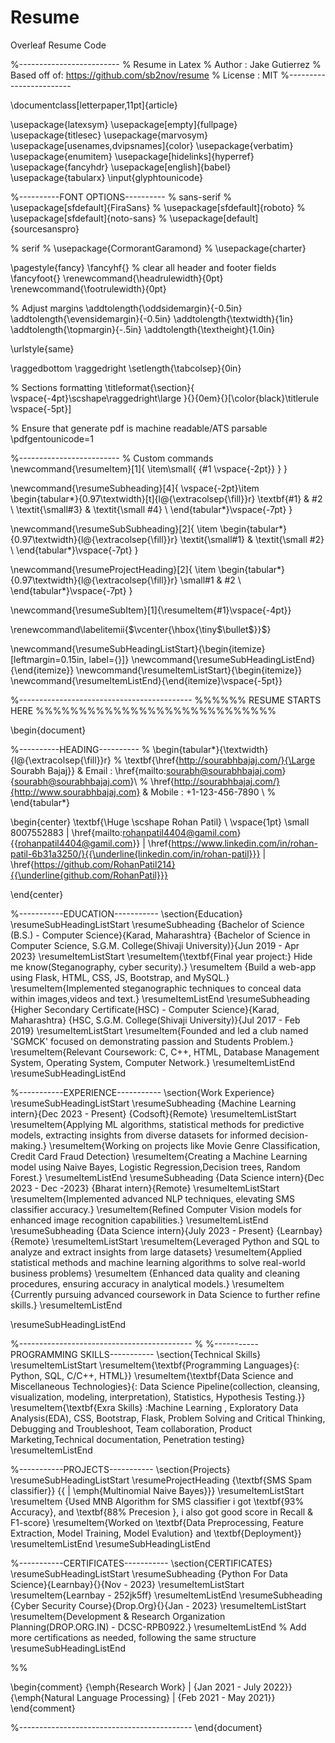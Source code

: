 # Resume
Overleaf Resume Code 

%-------------------------
% Resume in Latex
% Author : Jake Gutierrez
% Based off of: https://github.com/sb2nov/resume
% License : MIT
%------------------------

\documentclass[letterpaper,11pt]{article}

\usepackage{latexsym}
\usepackage[empty]{fullpage}
\usepackage{titlesec}
\usepackage{marvosym}
\usepackage[usenames,dvipsnames]{color}
\usepackage{verbatim}
\usepackage{enumitem}
\usepackage[hidelinks]{hyperref}
\usepackage{fancyhdr}
\usepackage[english]{babel}
\usepackage{tabularx}
\input{glyphtounicode}


%----------FONT OPTIONS----------
% sans-serif
% \usepackage[sfdefault]{FiraSans}
% \usepackage[sfdefault]{roboto}
% \usepackage[sfdefault]{noto-sans}
% \usepackage[default]{sourcesanspro}

% serif
% \usepackage{CormorantGaramond}
% \usepackage{charter}


\pagestyle{fancy}
\fancyhf{} % clear all header and footer fields
\fancyfoot{}
\renewcommand{\headrulewidth}{0pt}
\renewcommand{\footrulewidth}{0pt}

% Adjust margins
\addtolength{\oddsidemargin}{-0.5in}
\addtolength{\evensidemargin}{-0.5in}
\addtolength{\textwidth}{1in}
\addtolength{\topmargin}{-.5in}
\addtolength{\textheight}{1.0in}

\urlstyle{same}

\raggedbottom
\raggedright
\setlength{\tabcolsep}{0in}

% Sections formatting
\titleformat{\section}{
  \vspace{-4pt}\scshape\raggedright\large
}{}{0em}{}[\color{black}\titlerule \vspace{-5pt}]

% Ensure that generate pdf is machine readable/ATS parsable
\pdfgentounicode=1

%-------------------------
% Custom commands
\newcommand{\resumeItem}[1]{
  \item\small{
    {#1 \vspace{-2pt}}
  }
}

\newcommand{\resumeSubheading}[4]{
  \vspace{-2pt}\item
    \begin{tabular*}{0.97\textwidth}[t]{l@{\extracolsep{\fill}}r}
      \textbf{#1} & #2 \\
      \textit{\small#3} & \textit{\small #4} \\
    \end{tabular*}\vspace{-7pt}
}

\newcommand{\resumeSubSubheading}[2]{
    \item
    \begin{tabular*}{0.97\textwidth}{l@{\extracolsep{\fill}}r}
      \textit{\small#1} & \textit{\small #2} \\
    \end{tabular*}\vspace{-7pt}
}

\newcommand{\resumeProjectHeading}[2]{
    \item
    \begin{tabular*}{0.97\textwidth}{l@{\extracolsep{\fill}}r}
      \small#1 & #2 \\
    \end{tabular*}\vspace{-7pt}
}

\newcommand{\resumeSubItem}[1]{\resumeItem{#1}\vspace{-4pt}}

\renewcommand\labelitemii{$\vcenter{\hbox{\tiny$\bullet$}}$}

\newcommand{\resumeSubHeadingListStart}{\begin{itemize}[leftmargin=0.15in, label={}]}
\newcommand{\resumeSubHeadingListEnd}{\end{itemize}}
\newcommand{\resumeItemListStart}{\begin{itemize}}
\newcommand{\resumeItemListEnd}{\end{itemize}\vspace{-5pt}}

%-------------------------------------------
%%%%%%  RESUME STARTS HERE  %%%%%%%%%%%%%%%%%%%%%%%%%%%%


\begin{document}

%----------HEADING----------
% \begin{tabular*}{\textwidth}{l@{\extracolsep{\fill}}r}
%   \textbf{\href{http://sourabhbajaj.com/}{\Large Sourabh Bajaj}} & Email : \href{mailto:sourabh@sourabhbajaj.com}{sourabh@sourabhbajaj.com}\\
%   \href{http://sourabhbajaj.com/}{http://www.sourabhbajaj.com} & Mobile : +1-123-456-7890 \\
% \end{tabular*}

\begin{center}
    \textbf{\Huge \scshape Rohan Patil} \\ \vspace{1pt}
    \small 8007552883 $|$ \href{mailto:rohanpatil4404@gamil.com}{{rohanpatil4404@gamil.com}} $|$ 
    \href{https://www.linkedin.com/in/rohan-patil-6b31a3250/}{{\underline{linkedin.com/in/rohan-patil}}} $|$
    \href{https://github.com/RohanPatil214}{{\underline{github.com/RohanPatil}}}
    
    
\end{center}


%-----------EDUCATION-----------
\section{Education}
  \resumeSubHeadingListStart
    \resumeSubheading
      {Bachelor of Science (B.S.) - Computer Science}{Karad, Maharashtra}
      {Bachelor of Science in Computer Science, S.G.M. College(Shivaji University)}{Jun 2019 - Apr 2023}
      \resumeItemListStart
        \resumeItem{\textbf{Final year project:} Hide me know(Steganography, cyber security).}
        \resumeItem {Build a web-app using Flask, HTML, CSS, JS, Bootstrap, and MySQL.}
        \resumeItem{Implemented steganographic techniques to conceal data within images,videos and
    text.}
      \resumeItemListEnd
    \resumeSubheading
      {Higher Secondary Certificate(HSC) - Computer Science}{Karad, Maharashtra}
      {HSC, S.G.M. College(Shivaji University)}{Jul 2017 - Feb 2019}
       \resumeItemListStart
        \resumeItem{Founded and led a club named 'SGMCK' focused on demonstrating passion and Students Problem.}
        \resumeItem{Relevant Coursework: C, C++, HTML, Database Management System, Operating System, Computer Network.}
      \resumeItemListEnd
  \resumeSubHeadingListEnd


%-----------EXPERIENCE-----------
\section{Work Experience}
  \resumeSubHeadingListStart
  \resumeSubheading
      {Machine Learning intern}{Dec 2023 - Present}
      {Codsoft}{Remote}
      \resumeItemListStart
       \resumeItem{Applying ML algorithms, statistical methods for predictive models, extracting insights
from diverse datasets for informed decision-making.}
        \resumeItem{Working on projects like Movie Genre Classification, Credit Card Fraud Detection}
         \resumeItem{Creating a Machine Learning model using Naive Bayes, Logistic Regression,Decision trees, Random Forest.}
    \resumeItemListEnd
    \resumeSubheading
      {Data Science intern}{Dec 2023 -  Dec -2023}
      {Bharat intern}{Remote}
      \resumeItemListStart
        \resumeItem{Implemented advanced NLP techniques, elevating SMS classifier accuracy.}
        \resumeItem{Refined Computer Vision models for enhanced image recognition capabilities.}
    \resumeItemListEnd
    \resumeSubheading
      {Data Science intern}{July 2023 - Present}
      {Learnbay}{Remote}
      \resumeItemListStart
        \resumeItem{Leveraged Python and SQL to analyze and extract insights from large datasets}
        \resumeItem{Applied statistical methods and machine learning algorithms to solve real-world
business problems}
        \resumeItem {Enhanced data quality and cleaning procedures, ensuring accuracy in analytical
models.}
        \resumeItem {Currently pursuing advanced coursework in Data Science to further refine skills.}
    \resumeItemListEnd
    
  \resumeSubHeadingListEnd


%-------------------------------------------
%
%-----------PROGRAMMING SKILLS-----------
\section{Technical Skills}
\resumeItemListStart
            \resumeItem{\textbf{Programming Languages}{: Python, SQL, C/C++, HTML}}
            \resumeItem{\textbf{Data Science and Miscellaneous Technologies}{: Data Science Pipeline(collection, cleansing, visualization, modeling, interpretation), Statistics, Hypothesis Testing.}}
            \resumeItem{\textbf{Exra Skills} :Machine Learning , Exploratory Data Analysis(EDA), CSS, Bootstrap, Flask, Problem Solving and Critical Thinking, Debugging and Troubleshoot, Team collaboration, Product Marketing,Technical documentation, Penetration testing}
\resumeItemListEnd


%-----------PROJECTS-----------
\section{Projects}
    \resumeSubHeadingListStart
      \resumeProjectHeading
          {\textbf{SMS Spam classifier}}
          {{ $|$ \emph{Multinomial Naive Bayes}}}
          \resumeItemListStart
            \resumeItem {Used MNB Algorithm for SMS classifier i got     \textbf{93\% Accuracy}, and \textbf{88\% Precesion }, i also got good score in Recall & F1-score}
            \resumeItem{Worked on \textbf{Data Preprocessing, Feature Extraction, Model Training, Model Evalution} and \textbf{Deployment}}
          \resumeItemListEnd
    \resumeSubHeadingListEnd

%-----------CERTIFICATES-----------
\section{CERTIFICATES}
\resumeSubHeadingListStart
  \resumeSubheading
    {Python For Data Science}{Learnbay}{}{Nov - 2023}
    \resumeItemListStart
      \resumeItem{Learnbay - 252jk5ff}
    \resumeItemListEnd
  \resumeSubheading
    {Cyber Security Course}{Drop.Org}{}{Jan - 2023}
    \resumeItemListStart
      \resumeItem{Development & Research Organization Planning(DROP.ORG.IN) - DCSC-RPB0922.}
    \resumeItemListEnd
  % Add more certifications as needed, following the same structure
\resumeSubHeadingListEnd

%%

\begin{comment}
    {\emph{Research Work} $|$ {Jan 2021 - July 2022}}
    {\emph{Natural Language Processing} $|$ {Feb 2021 - May 2021}}
\end{comment}

%-------------------------------------------
\end{document}
